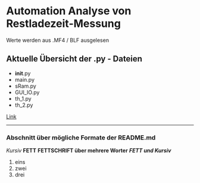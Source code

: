 # Automation Analyse von Restladezeit-Messung

Werte werden aus .MF4 / BLF ausgelesen


## Aktuelle Übersicht der .py - Dateien

- __init__.py
- main.py
- sRam.py
- GUI_IO.py
- th_1.py
- th_2.py


[Link](https://www.akka-technologies.com/?lang=de)


-----------------------------------------------
### Abschnitt über mögliche Formate der README.md

*Kursiv*  **FETT**  __FETTSCHRIFT  über mehrere Worter__  ***FETT  und  Kursiv***

1. eins
2. zwei
3. drei
